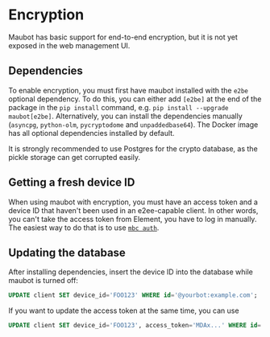 # Encryption
Maubot has basic support for end-to-end encryption, but it is not yet exposed
in the web management UI.

## Dependencies
To enable encryption, you must first have maubot installed with the `e2be`
optional dependency. To do this, you can either add `[e2be]` at the end of the
package in the `pip install` command, e.g. `pip install --upgrade maubot[e2be]`.
Alternatively, you can install the dependencies manually (`asyncpg`,
`python-olm`, `pycryptodome` and `unpaddedbase64`). The Docker image has all
optional dependencies installed by default.

It is strongly recommended to use Postgres for the crypto database, as the
pickle storage can get corrupted easily.

## Getting a fresh device ID
When using maubot with encryption, you must have an access token and a device ID
that haven't been used in an e2ee-capable client. In other words, you can't take
the access token from Element, you have to log in manually. The easiest way to
do that is to use [`mbc auth`](cli/auth.md).

## Updating the database
After installing dependencies, insert the device ID into the database while
maubot is turned off:

```sql
UPDATE client SET device_id='FOO123' WHERE id='@yourbot:example.com';
```

If you want to update the access token at the same time, you can use

```sql
UPDATE client SET device_id='FOO123', access_token='MDAx...' WHERE id='@yourbot:example.com';
```
